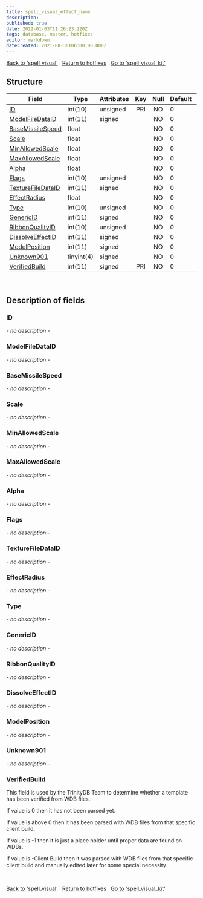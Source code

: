 ```yaml
---
title: spell_visual_effect_name
description: 
published: true
date: 2022-01-03T11:26:23.220Z
tags: database, master, hotfixes
editor: markdown
dateCreated: 2021-08-30T06:00:00.000Z
---
```


<a href="https://trinitycore.info/en/database/master/hotfixes/spell_visual" class="mt-5 v-btn v-btn--depressed v-btn--flat v-btn--outlined theme--light v-size--default darkblue--text text--lighten-3"><span class="v-btn__content"><i aria-hidden="true" class="v-icon notranslate v-icon--left mdi mdi-arrow-left theme--light"></i><span>Back to 'spell_visual'</span></span></a>&nbsp;&nbsp;&nbsp;<a href="https://trinitycore.info/en/database/master/hotfixes/home" class="mt-5 v-btn v-btn--depressed v-btn--flat v-btn--outlined theme--light v-size--default darkblue--text text--lighten-3"><span class="v-btn__content"><i aria-hidden="true" class="v-icon notranslate v-icon--left mdi mdi-home-outline theme--light"></i><span>Return to hotfixes</span></span></a>&nbsp;&nbsp;&nbsp;<a href="https://trinitycore.info/en/database/master/hotfixes/spell_visual_kit" class="mt-5 v-btn v-btn--depressed v-btn--flat v-btn--outlined theme--light v-size--default darkblue--text text--lighten-3"><span class="v-btn__content"><span>Go to 'spell_visual_kit'</span><i aria-hidden="true" class="v-icon notranslate v-icon--right mdi mdi-arrow-right theme--light"></i></span></a>

## Structure

| Field | Type | Attributes | Key | Null | Default | Extra | Comment |
| --- | --- | --- | :---: | :---: | --- | --- | --- |
| [ID](#id) | int(10) | unsigned | PRI | NO | 0 |  |  |
| [ModelFileDataID](#modelfiledataid) | int(11) | signed |  | NO | 0 |  |  |
| [BaseMissileSpeed](#basemissilespeed) | float |  |  | NO | 0 |  |  |
| [Scale](#scale) | float |  |  | NO | 0 |  |  |
| [MinAllowedScale](#minallowedscale) | float |  |  | NO | 0 |  |  |
| [MaxAllowedScale](#maxallowedscale) | float |  |  | NO | 0 |  |  |
| [Alpha](#alpha) | float |  |  | NO | 0 |  |  |
| [Flags](#flags) | int(10) | unsigned |  | NO | 0 |  |  |
| [TextureFileDataID](#texturefiledataid) | int(11) | signed |  | NO | 0 |  |  |
| [EffectRadius](#effectradius) | float |  |  | NO | 0 |  |  |
| [Type](#type) | int(10) | unsigned |  | NO | 0 |  |  |
| [GenericID](#genericid) | int(11) | signed |  | NO | 0 |  |  |
| [RibbonQualityID](#ribbonqualityid) | int(10) | unsigned |  | NO | 0 |  |  |
| [DissolveEffectID](#dissolveeffectid) | int(11) | signed |  | NO | 0 |  |  |
| [ModelPosition](#modelposition) | int(11) | signed |  | NO | 0 |  |  |
| [Unknown901](#unknown901) | tinyint(4) | signed |  | NO | 0 |  |  |
| [VerifiedBuild](#verifiedbuild) | int(11) | signed | PRI | NO | 0 |  |  |
&nbsp;
## Description of fields

### ID
*- no description -*
&nbsp;

### ModelFileDataID
*- no description -*
&nbsp;

### BaseMissileSpeed
*- no description -*
&nbsp;

### Scale
*- no description -*
&nbsp;

### MinAllowedScale
*- no description -*
&nbsp;

### MaxAllowedScale
*- no description -*
&nbsp;

### Alpha
*- no description -*
&nbsp;

### Flags
*- no description -*
&nbsp;

### TextureFileDataID
*- no description -*
&nbsp;

### EffectRadius
*- no description -*
&nbsp;

### Type
*- no description -*
&nbsp;

### GenericID
*- no description -*
&nbsp;

### RibbonQualityID
*- no description -*
&nbsp;

### DissolveEffectID
*- no description -*
&nbsp;

### ModelPosition
*- no description -*
&nbsp;

### Unknown901
*- no description -*
&nbsp;

### VerifiedBuild
This field is used by the TrinityDB Team to determine whether a template has been verified from WDB files.

If value is 0 then it has not been parsed yet.

If value is above 0 then it has been parsed with WDB files from that specific client build.

If value is -1 then it is just a place holder until proper data are found on WDBs.

If value is -Client Build then it was parsed with WDB files from that specific client build and manually edited later for some special necessity.

&nbsp;

<a href="https://trinitycore.info/en/database/master/hotfixes/spell_visual" class="mt-5 v-btn v-btn--depressed v-btn--flat v-btn--outlined theme--light v-size--default darkblue--text text--lighten-3"><span class="v-btn__content"><i aria-hidden="true" class="v-icon notranslate v-icon--left mdi mdi-arrow-left theme--light"></i><span>Back to 'spell_visual'</span></span></a>&nbsp;&nbsp;&nbsp;<a href="https://trinitycore.info/en/database/master/hotfixes/home" class="mt-5 v-btn v-btn--depressed v-btn--flat v-btn--outlined theme--light v-size--default darkblue--text text--lighten-3"><span class="v-btn__content"><i aria-hidden="true" class="v-icon notranslate v-icon--left mdi mdi-home-outline theme--light"></i><span>Return to hotfixes</span></span></a>&nbsp;&nbsp;&nbsp;<a href="https://trinitycore.info/en/database/master/hotfixes/spell_visual_kit" class="mt-5 v-btn v-btn--depressed v-btn--flat v-btn--outlined theme--light v-size--default darkblue--text text--lighten-3"><span class="v-btn__content"><span>Go to 'spell_visual_kit'</span><i aria-hidden="true" class="v-icon notranslate v-icon--right mdi mdi-arrow-right theme--light"></i></span></a>

